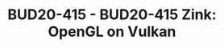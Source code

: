---
categories:
- bud20
description: Zink is OpenGL implemented on top of Vulkan, as a part of Mesa3D. This
  enables us to support desktop-grade OpenGL on mobile platforms, even when no OpenGL
  driver exists at all. Because this translation appears in user-space, this is also
  useful for virtualization-purposes; provide virtualization of Vulkan and get OpenGL
  for free.
image:
  featured: 'true'
  path: https://static.linaro.org/connect/bud20/images/BUD20-415.png
session_id: BUD20-415
session_speakers:
- speaker_bio: Erik works at Collabora as a Principal Engineer in the Graphics team,
    focusing open-source GPU drivers. Previously he has laid the foundation for ARM's
    Mali GPUs and drivers, as an early employee at Falanx Microsystems and ARM Norway.
  speaker_company: Collabora
  speaker_image: http://avatars.sched.co/f/7c/10468630/avatar.jpg.320x320px.jpg?074
  speaker_name: Erik Faye-Lund
  speaker_position: Principal Engineer
  speaker_role: attendee, speaker
session_track: Multimedia
tag: session
tags: Multimedia
title: 'BUD20-415 - BUD20-415 Zink: OpenGL on Vulkan'
---